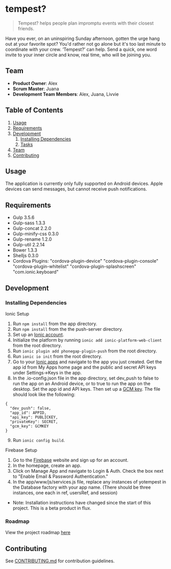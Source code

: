 # tempest?

>Tempest? helps people plan impromptu events with their closest friends.

Have you ever, on an uninspiring Sunday afternoon, gotten the urge hang out at your favorite spot? You'd rather not go alone but it's too last minute to coordinate with your crew. ‘Tempest?’ can help. Send a quick, one word invite to your inner circle and know, real time, who will be joining you. 

## Team

  - __Product Owner__: Alex
  - __Scrum Master__: Juana
  - __Development Team Members__: Alex, Juana, Livvie

## Table of Contents

1. [Usage](#Usage)
1. [Requirements](#requirements)
1. [Development](#development)
    1. [Installing Dependencies](#installing-dependencies)
    1. [Tasks](#tasks)
1. [Team](#team)
1. [Contributing](#contributing)

## Usage

The application is currently only fully supported on Android devices.  Apple devices can send messages, but cannot receive push notifications.

## Requirements

- Gulp 3.5.6
- Gulp-sass 1.3.3
- Gulp-concat 2.2.0
- Gulp-minify-css 0.3.0
- Gulp-rename 1.2.0
- Gulp-util 2.2.14
- Bower 1.3.3
- Shelljs 0.3.0
- Cordova Plugins:
    "cordova-plugin-device"
    "cordova-plugin-console"
    "cordova-plugin-whitelist"
    "cordova-plugin-splashscreen"
    "com.ionic.keyboard"


## Development

### Installing Dependencies

Ionic Setup

1. Run ```npm install``` from the app directory.
2. Run ```npm install``` from the the push-server directory.
3. Set up an [Ionic account](https://apps.ionic.io/signup).
4. Initialize the platform by running ```ionic add ionic-platform-web-client``` from the root directory.
5. Run ```ionic plugin add phonegap-plugin-push``` from the root directory.
6. Run ```ionic io init``` from the root directory.
7. Go to your [Ionic apps](https://apps.ionic.io) and navigate to the app you just created.  Get the app id from My Apps home page and the public and secret API keys under Settings->Keys in the app.
8. In the .io-config.json file in the app directory, set dev_push to false to run the app on an Android device, or to true to run the app on the desktop.  Set the app id and API keys.  Then set up a [GCM key](http://docs.ionic.io/docs/push-android-setup).  The file should look like the following:
```
{
  "dev_push": false,
  "app_id": APPID,
  "api_key": PUBLICKEY,
  "privateKey": SECRET,
  "gcm_key": GCMKEY
}
```
9. Run ```ionic config build```.

Firebase Setup

1. Go to the [Firebase](https://www.firebase.com) website and sign up for an account.
2. In the homepage, create an app.
3. Click on Manage App and navigate to Login & Auth.  Check the box next to "Enable Email & Password Authentication."
4. In the app/www/js/services.js file, replace any instances of yotempest in the Database factory with your app name.  (There should be three instances, one each in ref, usersRef, and session)

* Note: Installation instructions have changed since the start of this project.  This is a beta product in flux.

### Roadmap

View the project roadmap [here](https://github.com/TRANSFIXED-PORTABELLA/TRANSFIXED-PORTABELLA/issues)


## Contributing

See [CONTRIBUTING.md](CONTRIBUTING.md) for contribution guidelines.
